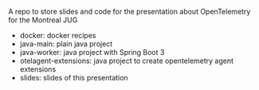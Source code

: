 A repo to store slides and code for the presentation about OpenTelemetry for the Montreal JUG

* docker: docker recipes
* java-main: plain java project
* java-worker: java project with Spring Boot 3
* otelagent-extensions: java project to create opentelemetry agent extensions
* slides: slides of this presentation
